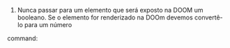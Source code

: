 1. Nunca passar para um elemento que será exposto na DOOM um booleano.
Se o elemento for renderizado na DOOm devemos convertê-lo para um número

command:
